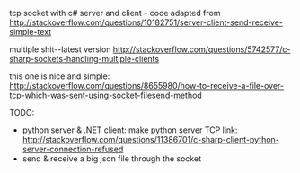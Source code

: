 tcp socket with c# server and client - code adapted from http://stackoverflow.com/questions/10182751/server-client-send-receive-simple-text

multiple shit--latest version http://stackoverflow.com/questions/5742577/c-sharp-sockets-handling-multiple-clients

this one is nice and simple:
http://stackoverflow.com/questions/8655980/how-to-receive-a-file-over-tcp-which-was-sent-using-socket-filesend-method

TODO:
- python server & .NET client: make python server TCP
  link: http://stackoverflow.com/questions/11386701/c-sharp-client-python-server-connection-refused
- send & receive a big json file through the socket

